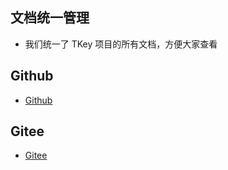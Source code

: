 

## 文档统一管理

- 我们统一了 TKey 项目的所有文档，方便大家查看

## Github

- [Github](https://github.com/cdk8s/tkey-docs)

## Gitee

- [Gitee](https://gitee.com/cdk8s/tkey-docs)